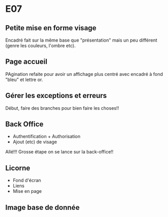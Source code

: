 # E07

## Petite mise en forme visage

Encadré fait sur la même base que "présentation" mais un peu différent (genre les couleurs, l'ombre etc).

## Page accueil
 
PAgination refaite pour avoir un affichage plus centré avec encadré à fond "bleu" et lettre or.

## Gérer les exceptions et erreurs

Début, faire des branches pour bien faire les choses!!  

## Back Office

* Authentification + Authorisation
* Ajout (etc) de visage

Allé!!! Grosse étape on se lance sur la back-office!!  

## Licorne

* Fond d'écran
* Liens
* Mise en page

## Image base de donnée
